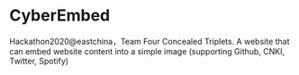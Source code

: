 # CyberEmbed
Hackathon2020@eastchina，Team Four Concealed Triplets. A website that can embed website content into a simple image (supporting Github, CNKI, Twitter, Spotify)
